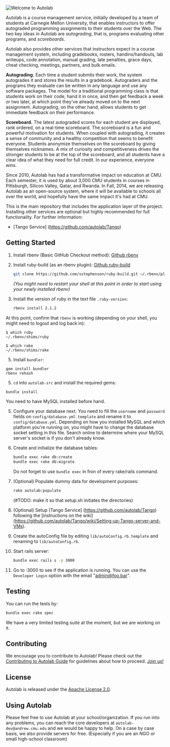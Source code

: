 ![Welcome to Autolab](https://github.com/autolab/Autolab/blob/master/public/images/autolab_logo.png)

Autolab is a course management service, initially developed by a team of students at Carnegie Mellon University, that enables instructors to offer autograded programming assignments to their students over the Web. The two key ideas in Autolab are *autograding*, that is, programs evaluating other programs, and *scoreboards*.

Autolab also provides other services that instructors expect in a course management system, including gradebooks, rosters, handins/handouts, lab writeups, code annotation, manual grading, late penalties, grace days, cheat checking, meetings, partners, and bulk emails.

**Autograding.** Each time a student submits their work, the system autogrades it and stores the results in a gradebook. Autograders and the programs they evaluate can be written in any language and use any software packages. The model for a traditional programming class is that students work on their code, hand it in once, and then get feedback a week or two later, at which point they've already moved on to the next assignment. Autograding, on the other hand, allows students to get immediate feedback on their performance.

**Scoreboard.** The latest autograded scores for each student are displayed, rank ordered, on a real-time scoreboard. The scoreboard is a fun and powerful motivation for students. When coupled with autograding, it creates a sense of community and a healthy competition that seems to benefit everyone. Students anonymize themselves on the scoreboard by giving themselves nicknames. A mix of curiosity and competitiveness drives the stronger students to be at the top of the scoreboard, and all students have a clear idea of what they need for full credit. In our experience, everyone wins.

Since 2010, Autolab has had a transformative impact on education at CMU. Each semester, it is used by about 3,000 CMU students in courses in Pittsburgh, Silicon Valley, Qatar, and Rwanda. In Fall, 2014, we are releasing Autolab as an open-source system, where it will be available to schools all over the world, and hopefully have the same impact it's had at CMU.

This is the main repository that includes the application layer of the project. Installing other services are optional but highly recommended for full functionality. For further information:

* [Tango Service] (https://github.com/autolab/Tango)


## Getting Started


1. Install rbenv (Basic GitHub Checkout method): [Github rbenv](https://github.com/sstephenson/rbenv)


2. Install ruby-build (as an rbenv plugin): [Github ruby-build](https://github.com/sstephenson/ruby-build)
	```sh
	git clone https://github.com/sstephenson/ruby-build.git ~/.rbenv/plugins/ruby-build
	```

	_(You might need to restart your shell at this point in order to start using your newly installed rbenv)_
3. Install the version of ruby in the text file `.ruby-version`:
	```sh
	rbenv install 2.1.2
	```
 At this point, confirm that `rbenv` is working (depending on your shell, you might need to logout and log back in):

  ```
  $ which ruby
  ~/.rbenv/shims/ruby

  $ which rake
  ~/.rbenv/shims/rake
  ```

5. Install `bundler`:

  ```
  gem install bundler
  rbenv rehash
  ```

5. `cd` into `autolab-src` and install the required gems:

  ```sh
  bundle install
  ```
  You need to have MySQL installed before hand.


5.  Configure your database next. You need to fill the `username` and `password` fields on 		`config/database.yml.template` and rename it to `config/database.yml`. Depending on how you installed MySQL and which platform you're running on, you might have to change the database socket setting in this file. Search online to determine where your MySQL server's socket is if you don't already know.

6. Create and initialize the database tables:

	```sh
	bundle exec rake db:create
	bundle exec rake db:migrate
	```
   Do not forget to use `bundle exec` in fron of every rake/rails command.


7. (Optional) Populate dummy data for development purposes:

	```sh
	rake autolab:populate
	```

	(#TODO: make it so that setup.sh initiates the directories)


8. (Optional) Setup [Tango Service] (https://github.com/autolab/Tango) following the [instructions on the wiki] (https://github.com/autolab/Tango/wiki/Setting-up-Tango-server-and-VMs). 

9. Create the autoConfig file by editing `lib/autoConfig.rb.template` and renaming to `lib/autoConfig.rb`. 

10. Start rails server:

	```sh
	bundle exec rails s -p 3000
	```

11. Go to <yoururl>:3000 to see if the application is running. You can use the `Developer Login` option with the email "admin@foo.bar".


## Testing

You can run the tests by:

```sh
bundle exec rake spec
```

We have a very limited testing suite at the moment, but we are working on it.

## Contributing

We encourage you to contribute to Autolab! Please check out the
[Contributing to Autolab Guide](#) for guidelines about how to proceed. [Join us!](http://contributors.autolabproject.org)



## License

Autolab is released under the [Apache License 2.0](http://opensource.org/licenses/Apache-2.0).

## Using Autolab

Please feel free to use Autolab at your school/organization. If you run into any problems, you can reach the core developers at `autolab-dev@andrew.cmu.edu` and we would be happy to help. On a case by case basis, we also provide servers for free. (Especially if you are an NGO or small high-school classroom)
